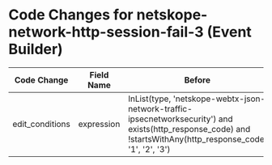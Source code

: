 # Code Changes for netskope-network-http-session-fail-3 (Event Builder)

| Code Change | Field Name | Before | After |
|-------------|------------|--------|-------|
| edit_conditions | expression | InList(type, 'netskope-webtx-json-network-traffic-ipsecnetworksecurity') and exists(http_response_code) and !startsWithAny(http_response_code, '1', '2', '3') | InList(type, 'netskope-webtx-json-network-traffic-ipsecnetworksecurity') and startsWithAny(http_response_code, '4', '5', '6') |